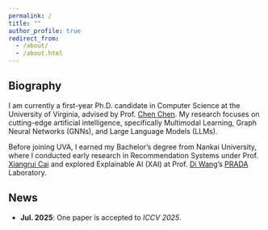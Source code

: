 ```yaml
---
permalink: /
title: ""
author_profile: true
redirect_from: 
  - /about/
  - /about.html
---
```


## Biography

I am currently a first-year Ph.D. candidate in Computer Science at the University of Virginia, advised by Prof. [Chen Chen](https://chenannie45.github.io/index.html). My research focuses on cutting-edge artificial intelligence, specifically Multimodal Learning, Graph Neural Networks (GNNs), and Large Language Models (LLMs).

Before joining UVA, I earned my Bachelor’s degree from Nankai University, where I conducted early research in Recommendation Systems under Prof. [Xiangrui Cai](https://cc.nankai.edu.cn/2021/0323/c13620a549997/page.htm) and explored Explainable AI (XAI) at Prof. [Di Wang](https://shao3wangdi.github.io/)’s [PRADA](https://pradalab1.github.io/) Laboratory.

## News

- **Jul. 2025**: One paper is accepted to *ICCV 2025*.

